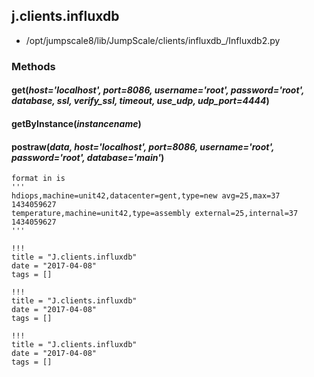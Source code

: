 <!-- toc -->
## j.clients.influxdb

- /opt/jumpscale8/lib/JumpScale/clients/influxdb_/Influxdb2.py

### Methods

    

#### get(*host='localhost', port=8086, username='root', password='root', database, ssl, verify_ssl, timeout, use_udp, udp_port=4444*) 

#### getByInstance(*instancename*) 

#### postraw(*data, host='localhost', port=8086, username='root', password='root', database='main'*) 

```
format in is
'''
hdiops,machine=unit42,datacenter=gent,type=new avg=25,max=37 1434059627
temperature,machine=unit42,type=assembly external=25,internal=37 1434059627
'''

```


```
!!!
title = "J.clients.influxdb"
date = "2017-04-08"
tags = []
```

```
!!!
title = "J.clients.influxdb"
date = "2017-04-08"
tags = []
```

```
!!!
title = "J.clients.influxdb"
date = "2017-04-08"
tags = []
```
